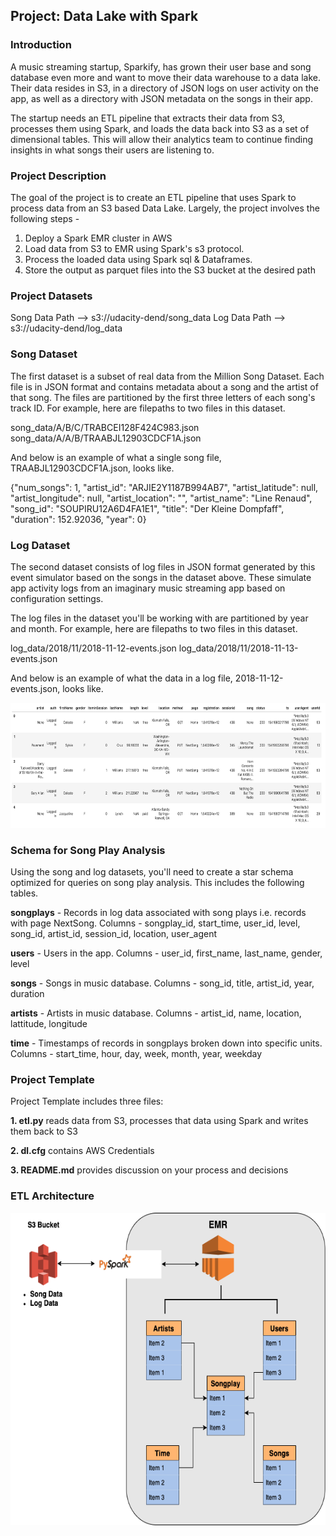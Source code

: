 ## <b>Project: Data Lake with Spark</b>

### <b>Introduction</b>

A music streaming startup, Sparkify, has grown their user base and song database even more and want to move their data warehouse to a data lake. Their data resides in S3, in a directory of JSON logs on user activity on the app, as well as a directory with JSON metadata on the songs in their app.

The startup needs an ETL pipeline that extracts their data from S3, processes them using Spark, and loads the data back into S3 as a set of dimensional tables. This will allow their analytics team to continue finding insights in what songs their users are listening to.

### <b>Project Description</b>

The goal of the project is to create an ETL pipeline that uses Spark to process data from an S3 based Data Lake. Largely, the project involves the following steps - 
1. Deploy a Spark EMR cluster in AWS
2. Load data from S3 to EMR using Spark's s3 protocol.
3. Process the loaded data using Spark sql & Dataframes.
4. Store the output as parquet files into the S3 bucket at the desired path

### <b>Project Datasets</b>

Song Data Path --> s3://udacity-dend/song_data 
Log Data Path --> s3://udacity-dend/log_data 

### <b>Song Dataset</b>

The first dataset is a subset of real data from the Million Song Dataset. Each file is in JSON format and contains metadata about a song and the artist of that song. The files are partitioned by the first three letters of each song's track ID. For example, here are filepaths to two files in this dataset.

song_data/A/B/C/TRABCEI128F424C983.json
song_data/A/A/B/TRAABJL12903CDCF1A.json

And below is an example of what a single song file, TRAABJL12903CDCF1A.json, looks like.

{"num_songs": 1, "artist_id": "ARJIE2Y1187B994AB7", "artist_latitude": null, "artist_longitude": null, "artist_location": "", "artist_name": "Line Renaud", "song_id": "SOUPIRU12A6D4FA1E1", "title": "Der Kleine Dompfaff", "duration": 152.92036, "year": 0}

### <b>Log Dataset</b>

The second dataset consists of log files in JSON format generated by this event simulator based on the songs in the dataset above. These simulate app activity logs from an imaginary music streaming app based on configuration settings.

The log files in the dataset you'll be working with are partitioned by year and month. For example, here are filepaths to two files in this dataset.

log_data/2018/11/2018-11-12-events.json
log_data/2018/11/2018-11-13-events.json

And below is an example of what the data in a log file, 2018-11-12-events.json, looks like.

<img src="log-data.png" width="800" height="200" ></b>


### <b>Schema for Song Play Analysis</b>

Using the song and log datasets, you'll need to create a star schema optimized for queries on song play analysis. This includes the following tables.

<b>songplays</b> - Records in log data associated with song plays i.e. records with page NextSong. 
Columns - songplay_id, start_time, user_id, level, song_id, artist_id, session_id, location, user_agent

<b>users</b> - Users in the app.
Columns - user_id, first_name, last_name, gender, level

<b>songs</b> - Songs in music database. Columns - song_id, title, artist_id, year, duration

<b>artists</b> - Artists in music database. Columns - artist_id, name, location, lattitude, longitude

<b>time</b> - Timestamps of records in songplays broken down into specific units. Columns - start_time, hour, day, week, month, year, weekday

### <b>Project Template</b>

Project Template includes three files:

<b>1. etl.py</b> reads data from S3, processes that data using Spark and writes them back to S3

<b>2. dl.cfg</b> contains AWS Credentials

<b>3. README.md</b> provides discussion on your process and decisions

### <b>ETL Architecture</b>

<img src="spark_project.png" width="600" height="500" ></b>

